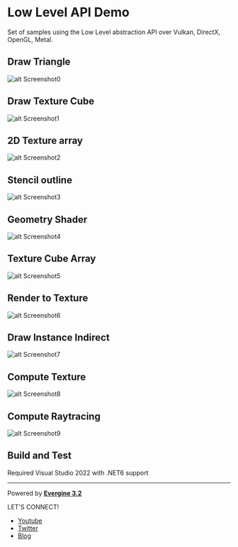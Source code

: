 # Low Level API Demo
Set of samples using the Low Level abstraction API over Vulkan, DirectX, OpenGL, Metal.

## Draw Triangle
![alt Screenshot0](Captures/Capture2.PNG)

## Draw Texture Cube
![alt Screenshot1](Captures/Capture3.PNG)

## 2D Texture array
![alt Screenshot2](Captures/Capture7.PNG)

## Stencil outline
![alt Screenshot3](Captures/Capture8.PNG)

## Geometry Shader
![alt Screenshot4](Captures/Capture4.PNG)

## Texture Cube Array
![alt Screenshot5](Captures/Capture1.PNG)

## Render to Texture
![alt Screenshot6](Captures/Capture5.PNG)

## Draw Instance Indirect
![alt Screenshot7](Captures/Capture6.PNG)

## Compute Texture
![alt Screenshot8](Captures/Capture9.png)

## Compute Raytracing
![alt Screenshot9](Captures/Capture0.PNG)


## Build and Test

Required Visual Studio 2022 with .NET6 support

----
Powered by **[Evergine 3.2](http://www.Evergine.net)**

LET'S CONNECT!

- [Youtube](https://www.youtube.com/subscription_center?add_user=EvergineChannel)
- [Twitter](https://twitter.com/EvergineTeam)
- [Blog](http://geeks.ms/Evergineteam/)
